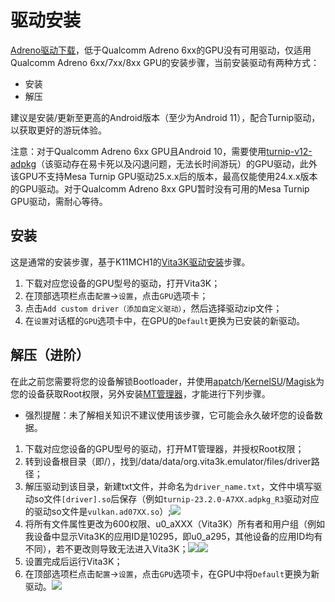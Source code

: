 # 驱动安装
[Adreno驱动下载](https://github.com/K11MCH1/AdrenoToolsDrivers/releases)，低于Qualcomm Adreno 6xx的GPU没有可用驱动，仅适用Qualcomm Adreno 6xx/7xx/8xx GPU的安装步骤，当前安装驱动有两种方式：
- 安装
- 解压

建议是安装/更新至更高的Android版本（至少为Android 11），配合Turnip驱动，以获取更好的游玩体验。

注意：对于Qualcomm Adreno 6xx GPU且Android 10，需要使用[turnip-v12-adpkg](https://github.com/K11MCH1/AdrenoToolsDrivers/releases/download/Turnip_v12/turnip-v12-adpkg.zip)（该驱动存在易卡死以及闪退问题，无法长时间游玩）的GPU驱动，此外该GPU不支持Mesa Turnip GPU驱动25.x.x后的版本，最高仅能使用24.x.x版本的GPU驱动。对于Qualcomm Adreno 8xx GPU暂时没有可用的Mesa Turnip GPU驱动，需耐心等待。

## 安装
这是通常的安装步骤，基于K11MCH1的[Vita3K驱动安装](https://github.com/K11MCH1/AdrenoToolsDrivers/blob/main/docs/vita3k.md)步骤。

1. 下载对应您设备的GPU型号的驱动，打开Vita3K；
2. 在顶部选项栏点击`配置`->`设置`，点击`GPU`选项卡；
3. 点击`Add custom driver（添加自定义驱动）`，然后选择驱动zip文件；
4. 在`设置`对话框的`GPU`选项卡中，在GPU的`Default`更换为已安装的新驱动。

## 解压（进阶）
在此之前您需要将您的设备解锁Bootloader，并使用[apatch](https://github.com/bmax121/APatch/releases)/[KernelSU](https://github.com/tiann/KernelSU/releases)/[Magisk](https://github.com/topjohnwu/Magisk/releases)为您的设备获取Root权限，另外安装[MT管理器](https://mt2.cn/download)，才能进行下列步骤。

- 强烈提醒：未了解相关知识不建议使用该步骤，它可能会永久破坏您的设备数据。

1. 下载对应您设备的GPU型号的驱动，打开MT管理器，并授权Root权限；
2. 转到设备根目录（即/），找到/data/data/org.vita3k.emulator/files/driver路径；
3. 解压驱动到该目录，新建txt文件，并命名为`driver_name.txt`，文件中填写驱动so文件`[driver].so`后保存（例如`turnip-23.2.0-A7XX.adpkg_R3`驱动对应的驱动so文件是`vulkan.ad07XX.so`）;![](https://github.com/Croden1999/Vita3K-quick-guide/assets/61804715/f885b096-34ec-439f-b71c-9f1437a6c732)
4. 将所有文件属性更改为600权限、u0_aXXX（Vita3K）所有者和用户组（例如我设备中显示Vita3K的应用ID是10295，即u0_a295，其他设备的应用ID均有不同），若不更改则导致无法进入Vita3K；![](https://github.com/Croden1999/Vita3K-quick-guide/assets/61804715/9b339ef5-1946-40ee-a842-a5a719537d68)![](https://github.com/Croden1999/Vita3K-quick-guide/assets/61804715/b25e84f1-c239-4810-aeee-d3fc909d3388)
5. 设置完成后运行Vita3K；
6. 在顶部选项栏点击`配置`->`设置`，点击`GPU`选项卡，在GPU中将`Default`更换为新驱动。![](https://github.com/Croden1999/Vita3K-quick-guide/assets/61804715/b98ff44b-9554-4282-be41-8b0f9ba6432a)

